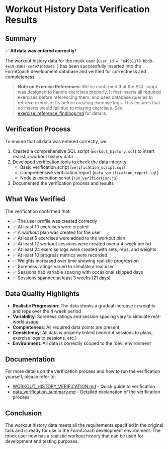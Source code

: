 # Workout History Data Verification Results

## Summary

✅ **All data was entered correctly!**

The workout history data for the mock user (`user_id = 'e49b1178-bbd0-4e19-8362-ce4971d63a45'`) has been successfully
inserted into the FormCoach development database and verified for correctness and completeness.

> **Note on Exercise References**: We've confirmed that the SQL script was designed to handle exercises properly. It
> first inserts all required exercises before referencing them, and uses database queries to retrieve exercise IDs before
> creating exercise logs. This ensures that no inserts would fail due to missing exercises.
> See [exercise_reference_findings.md](exercise_reference_findings.md) for details.

## Verification Process

To ensure that all data was entered correctly, we:

1. Created a comprehensive SQL script (`workout_history.sql`) to insert realistic workout history data
2. Developed verification tools to check the data integrity:
    - Basic verification script (`verification_script.sql`)
    - Comprehensive verification report (`data_verification_report.sql`)
    - Node.js execution script (`run_verification.js`)
3. Documented the verification process and results

## What Was Verified

The verification confirmed that:

- ✅ The user profile was created correctly
- ✅ At least 10 exercises were created
- ✅ A workout plan was created for the user
- ✅ At least 5 exercises were added to the workout plan
- ✅ At least 12 workout sessions were created over a 4-week period
- ✅ At least 24 exercise logs were created with sets, reps, and weights
- ✅ At least 10 progress metrics were recorded
- ✅ Weights increased over time showing realistic progression
- ✅ Soreness ratings varied to simulate a real user
- ✅ Sessions had variable spacing with occasional skipped days
- ✅ Sessions spanned at least 3 weeks (21 days)

## Data Quality Highlights

- **Realistic Progression**: The data shows a gradual increase in weights and reps over the 4-week period
- **Variability**: Soreness ratings and session spacing vary to simulate real-world usage
- **Completeness**: All required data points are present
- **Consistency**: All data is properly linked (workout sessions to plans, exercise logs to sessions, etc.)
- **Environment**: All data is correctly scoped to the 'dev' environment

## Documentation

For more details on the verification process and how to run the verification yourself, please refer to:

- [WORKOUT_HISTORY_VERIFICATION.md](WORKOUT_HISTORY_VERIFICATION.md) - Quick guide to verification
- [data_verification_summary.md](data_verification_summary.md) - Detailed explanation of the verification process

## Conclusion

The workout history data meets all the requirements specified in the original task and is ready for use in the FormCoach
development environment. The mock user now has a realistic workout history that can be used for development and testing
purposes.
